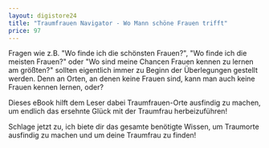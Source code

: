 ```yaml
---
layout: digistore24
title: "Traumfrauen Navigator - Wo Mann schöne Frauen trifft"
price: 97
---
```

<p>Fragen wie z.B. &quot;Wo finde ich die sch&#xF6;nsten Frauen?&quot;, &quot;Wo finde ich die meisten Frauen?&quot; oder &quot;Wo sind meine Chancen Frauen kennen zu lernen am gr&#xF6;&#xDF;ten?&quot; sollten eigentlich immer zu Beginn der &#xDC;berlegungen gestellt werden. Denn an Orten, an denen keine Frauen sind, kann man auch keine Frauen kennen lernen, oder?</p>
<p>Dieses eBook hilft dem Leser dabei Traumfrauen-Orte ausfindig zu machen, um endlich das ersehnte Gl&#xFC;ck mit der Traumfrau herbeizuf&#xFC;hren!</p>
<p>Schlage jetzt zu, ich biete dir das gesamte ben&#xF6;tigte Wissen, um Traumorte ausfindig zu machen und um deine Traumfrau zu finden!</p>